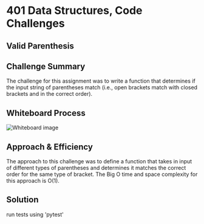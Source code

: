 # 401 Data Structures, Code Challenges

## Valid Parenthesis

## Challenge Summary

The challenge for this assignment was to write a function that determines if the input string of parentheses match (i.e., open brackets match with closed brackets and in the correct order).

## Whiteboard Process

![Whiteboard image](./)

## Approach & Efficiency

The approach to this challenge was to define a function that takes in input of different types of parentheses and determines it matches the correct order for the same type of bracket. The Big O time and space complexity for this approach is O(1).

## Solution

run tests using 'pytest'
